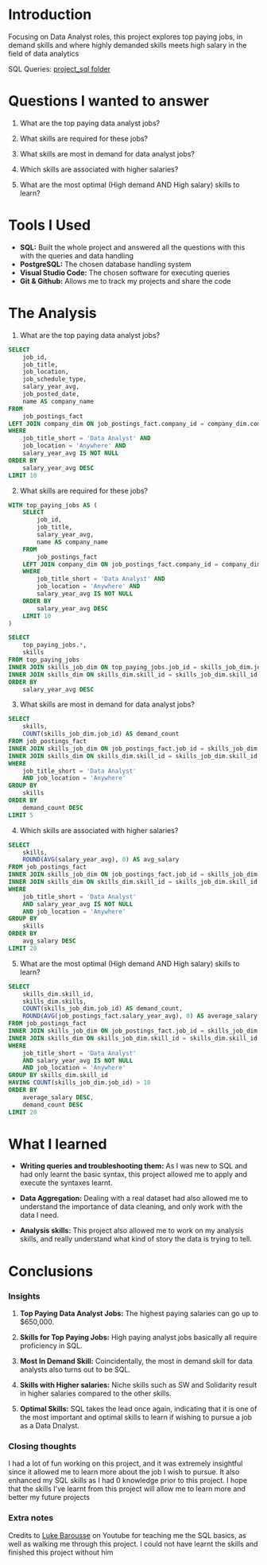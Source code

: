 # Introduction
Focusing on Data Analyst roles, this project explores top paying jobs, in demand skills and where highly demanded skills meets high salary in the field of data analytics

SQL Queries: [project_sql folder](/project_sql/)

# Questions I wanted to answer
1. What are the top paying data analyst jobs?

2. What skills are required for these jobs?

3. What skills are most in demand for data analyst jobs?

4. Which skills are associated with higher salaries?

5. What are the most optimal (High demand AND High salary) skills to learn?

# Tools I Used
- **SQL:** Built the whole project and answered all the questions with this with the queries and data handling
- **PostgreSQL:** The chosen database handling system
- **Visual Studio Code:** The chosen software for executing queries
- **Git & Github:** Allows me to track my projects and share the code


#  The Analysis
1. What are the top paying data analyst jobs?
```sql
SELECT
    job_id,
    job_title,
    job_location,
    job_schedule_type,
    salary_year_avg,
    job_posted_date,
    name AS company_name
FROM
    job_postings_fact
LEFT JOIN company_dim ON job_postings_fact.company_id = company_dim.company_id
WHERE
    job_title_short = 'Data Analyst' AND 
    job_location = 'Anywhere' AND
    salary_year_avg IS NOT NULL
ORDER BY 
    salary_year_avg DESC
LIMIT 10
```
2. What skills are required for these jobs?
```sql
WITH top_paying_jobs AS (
    SELECT
        job_id,
        job_title,
        salary_year_avg,
        name AS company_name
    FROM
        job_postings_fact
    LEFT JOIN company_dim ON job_postings_fact.company_id = company_dim.company_id
    WHERE
        job_title_short = 'Data Analyst' AND 
        job_location = 'Anywhere' AND
        salary_year_avg IS NOT NULL
    ORDER BY 
        salary_year_avg DESC
    LIMIT 10
)

SELECT
    top_paying_jobs.*,
    skills
FROM top_paying_jobs
INNER JOIN skills_job_dim ON top_paying_jobs.job_id = skills_job_dim.job_id
INNER JOIN skills_dim ON skills_dim.skill_id = skills_job_dim.skill_id
ORDER BY 
    salary_year_avg DESC
```
3. What skills are most in demand for data analyst jobs?
```sql
SELECT
    skills,
    COUNT(skills_job_dim.job_id) AS demand_count
FROM job_postings_fact
INNER JOIN skills_job_dim ON job_postings_fact.job_id = skills_job_dim.job_id
INNER JOIN skills_dim ON skills_dim.skill_id = skills_job_dim.skill_id
WHERE
    job_title_short = 'Data Analyst'
    AND job_location = 'Anywhere'
GROUP BY 
    skills
ORDER BY 
    demand_count DESC
LIMIT 5
```
4. Which skills are associated with higher salaries?
```sql
SELECT
    skills,
    ROUND(AVG(salary_year_avg), 0) AS avg_salary
FROM job_postings_fact
INNER JOIN skills_job_dim ON job_postings_fact.job_id = skills_job_dim.job_id
INNER JOIN skills_dim ON skills_dim.skill_id = skills_job_dim.skill_id
WHERE
    job_title_short = 'Data Analyst'
    AND salary_year_avg IS NOT NULL
    AND job_location = 'Anywhere'
GROUP BY 
    skills
ORDER BY 
    avg_salary DESC
LIMIT 20
```
5. What are the most optimal (High demand AND High salary) skills to learn?
```sql
SELECT
    skills_dim.skill_id,
    skills_dim.skills,
    COUNT(skills_job_dim.job_id) AS demand_count,
    ROUND(AVG(job_postings_fact.salary_year_avg), 0) AS average_salary
FROM job_postings_fact
INNER JOIN skills_job_dim ON job_postings_fact.job_id = skills_job_dim.job_id
INNER JOIN skills_dim ON skills_job_dim.skill_id = skills_dim.skill_id
WHERE
    job_title_short = 'Data Analyst'
    AND salary_year_avg IS NOT NULL
    AND job_location = 'Anywhere'
GROUP BY skills_dim.skill_id
HAVING COUNT(skills_job_dim.job_id) > 10
ORDER BY
    average_salary DESC,
    demand_count DESC
LIMIT 20
```
# What I learned
- **Writing queries and troubleshooting them:** As I was new to SQL and had only learnt the basic syntax, this project allowed me to apply and execute the syntaxes learnt.

- **Data Aggregation:** Dealing with a real dataset had also allowed me to understand the importance of data cleaning, and only work with the data I need.

- **Analysis skills:** This project also allowed me to work on my analysis skills, and really understand what kind of story the data is trying to tell.

# Conclusions
### Insights
1. **Top Paying Data Analyst Jobs:** The highest paying salaries can go up to $650,000.

2. **Skills for Top Paying Jobs:** High paying analyst jobs basically all require proficiency in SQL.

3. **Most In Demand Skill:** Coincidentally, the most in demand skill for data analysts also turns out to be SQL.

4. **Skills with Higher salaries:** Niche skills such as SW and Solidarity result in higher salaries compared to the other skills.

5. **Optimal Skills:** SQL takes the lead once again, indicating that it is one of the most important and optimal skills to learn if wishing to pursue a job as a Data Dnalyst.

### Closing thoughts
I had a lot of fun working on this project, and it was extremely insightful since it allowed me to learn more about the job I wish to pursue. It also enhanced my SQL skills as I had 0 knowledge prior to this project. I hope that the skills I've learnt from this project will allow me to learn more and better my future projects

### Extra notes
Credits to [Luke Barousse](https://www.youtube.com/@LukeBarousse) on Youtube for teaching me the SQL basics, as well as walking me through this project. I could not have learnt the skills and finished this project without him
